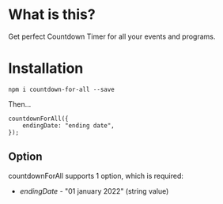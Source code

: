 # What is this?

Get perfect Countdown Timer for all your events and programs.

# Installation

`npm i countdown-for-all --save`

Then...

```
countdownForAll({
    endingDate: "ending date",
});
```

## Option

countdownForAll supports 1 option, which is required:

- _endingDate_ - "01 january 2022" (string value)
